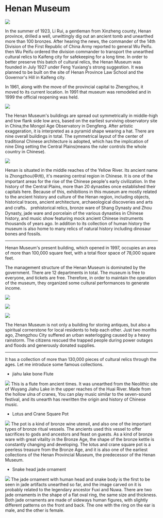 # Henan Museum




![](https://pic.baike.soso.com/ugc/baikepic2/0/20170721164400-1349092952.jpg/800)


In the summer of 1923, Li Rui, a gentleman from Xinzheng county, Henan province, drilled a well,
unwittingly dig out an ancient tomb and unearthed more than 100 bronzes.
After hearing the news, the commander of the 14th Division of the First Republic of China Army reported to general Wu Peifu.
then Wu Peifu ordered the division commander to transport the unearthed cultural relics to Kaifeng city for safekeeping for a long time.
In order to better preserve this batch of cultural relics,
the Henan Museum was founded in July 1927 under Feng Yuxiang's strong suggestion.
It was planned to be built on the site of Henan Province Law School and the Governor's Hill in Kaifeng city.



In 1961, along with the move of the provincial capital to Zhengzhou,
it moved to its current location.
In 1991 that museum was remodeled and in 1999 the official reopening was held.


![](http://5b0988e595225.cdn.sohucs.com/images/20181006/7a2c584f2d984129b40d60b39ce20766.jpg)



The Henan Museum's buildings are spread out symmetrically in middle-high and tow flank side low arcs,
based on the earliest surviving observatory site in China,the Mongol Age Observatory in Dengfeng.
After artistic exaggeration, it is interpreted as a pyramid shape wearing a hat. There are nine overall buildings in total.
The symmetrical layout of the center of traditional Chinese architecture is adopted,
which has the implication of nine Ding setting the Central Plains(means the ruler controls the whole country in Chinese).



![](https://www.chinadiscovery.com/assets/images/henan/zhengzhou/henan-museum/Central-Plains-Chu-Bronze-Art.jpg)


Henan is situated in the middle reaches of the Yellow River.
Its ancient name is Zhongzhou(中州), it's meaning central region in Chinese.
It is one of the important areas for the rise of the Chinese people's early civilization.
In the history of the Central Plains, more than 20 dynasties once established their capitals here.
Because of this, exhibitions in this museum are mostly related to the ancient history and culture of the Henan region,
including objects, historical traces, ancient architecture,
archaeological discoveries and arts and crafts、
prehistorical relics, bronze ware of Shang Dynasty and Zhou Dynasty,
jade ware and porcelain of the various dynasties in Chinese history,
and music show featuring mock ancient Chinese instruments thousands of years ago.
In addition to its collection of human history the museum is also home to many relics of natural history including dinosaur bones and fossils.


-----------------------------------------------------------------------------


Henan Museum's present building, which opened in 1997, occupies an area of more than 100,000 square feet,
with a total floor space of 78,000 square feet.


The management structure of the Henan Museum is dominated by the government. There are 12 departments in total.
The museum is free to everyone, and tickets are free. Therefore, in order to maintain the operation of the museum,
they organized some cultural performances to generate income.

![](https://p9.itc.cn/images01/20210827/557fe247a02f446188a39a431b1cbdd4.jpeg)

![](https://www.popo8.com/host/data/202102/27/23/p1614456522_91307.jpg_b.jpg)

![](https://www.chinadiscovery.com/assets/images/travel-guide/dengfeng/shaolin-temple/shaolin-kungfu-performance.jpg)




The Henan Museum is not only a building for storing antiques,
but also a spiritual cornerstone for local residents to help each other.
Just two months ago,
Zhengzhou City suffered an urban waterlogging caused by a heavy rainstorm.
The citizens rescued the trapped people during power outages and floods and generously donated supplies.

-----------------------------------------------------------------------------

It has a collection of more than 130,000 pieces of cultural relics through the ages.
Let me introduce some famous collections.


* jiahu lake bone Flute

![](http://www.chnmus.net/sitesources/hnsbwy/upload/202011/20201102114538862.jpg)
This is a flute from ancient times.
It was unearthed from the Neolithic site of Wuyang Jiahu Lake in the upper reaches of the Huai River.
Made from the hollow ulna of cranes,
You can play music similar to the seven-sound festival,
and its unearth has rewritten the origin and history of Chinese music.



* Lotus and Crane Square Pot

![](http://www.chnmus.net/sitesources/hnsbwy/upload/201810/20181026163747369.jpg)
The pot is a kind of bronze wine utensil, and also one of the important types of bronze ritual vessels.
The ancients used this vessel to offer sacrifices to gods and ancestors and feast on guests.
As a kind of bronze ware with great vitality in the Bronze Age,
the shape of the bronze kettle is constantly changing and developing.
The lotus and crane square pot is a peerless treasure from the Bronze Age,
and it is also one of the earliest collections of the Henan Provincial Museum, the predecessor of the Henan Museum.


* Snake head jade ornament

![](http://www.chnmus.net/sitesources/20200420172449872.jpg)
The jade ornament with human head and snake body is the first to be seen in jade artifacts unearthed so far,
and the image carved on it is probably related to the legendary ancestor Fuxi and Nuwa.
There are two jade ornaments in the shape of a flat oval ring, the same size and thickness.
Both jade ornaments are made of sideways human figures, with slightly different patterns on the front and back.
The one with the ring on the ear is male, and the other is female.


